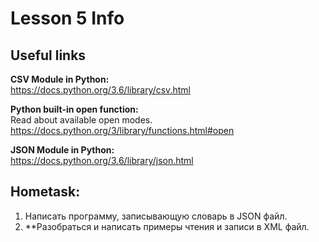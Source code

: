 # Lesson 5 Info

## Useful links

**CSV Module in Python:**  
https://docs.python.org/3.6/library/csv.html

**Python built-in open function:**  
Read about available open modes.  
https://docs.python.org/3/library/functions.html#open

**JSON Module in Python:**  
https://docs.python.org/3.6/library/json.html


## Hometask:
1. Написать программу, записывающую словарь в JSON файл.  
2. **Разобраться и написать примеры чтения и записи в XML файл.